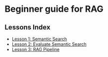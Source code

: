 # Beginner guide for RAG

## Lessons Index

- [Lesson 1: Semantic Search](./01-semantic-search/)
- [Lesson 2: Evaluate Semantic Search](./02-evaluate-semantic-search/)
- [Lesson 3: RAG Pipeline](./03-rag-pipeline/)